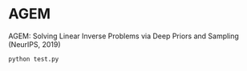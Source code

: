 # AGEM
AGEM: Solving Linear Inverse Problems via Deep Priors and Sampling (NeurIPS, 2019)
```
python test.py
```
